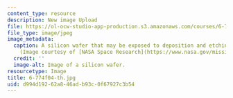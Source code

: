 ```yaml
---
content_type: resource
description: New image Upload
file: https://ol-ocw-studio-app-production.s3.amazonaws.com/courses/6-774-physics-of-microfabrication-front-end-processing-fall-2004/d994d19262a846adb93c0f67927c3b54_6-774f04-th.jpg
file_type: image/jpeg
image_metadata:
  caption: A silicon wafer that may be exposed to deposition and etching processes.
    (Image courtesy of [NASA Space Research](https://www.nasa.gov/mission_pages/station/research/index.html).)
  credit: ''
  image-alt: Image of a silicon wafer.
resourcetype: Image
title: 6-774f04-th.jpg
uid: d994d192-62a8-46ad-b93c-0f67927c3b54
---
```

